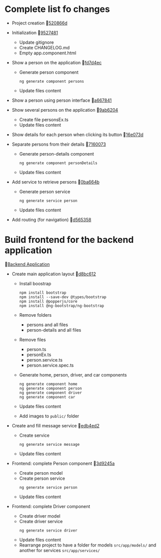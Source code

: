 # Complete list fo changes
- Project creation :link:[520866d](https://github.com/catarinafoliveira/catarinafoliveira-myAngularV19Frontend_v1/commit/520866d13e9450ad123f2532dd23ea999a8eaaf3)

- Initialization :link:[9527481](https://github.com/catarinafoliveira/catarinafoliveira-myAngularV19Frontend_v1/commit/9527481b22fb7beaefe025fc15931fd76076948b)
    - Update gitignore
    - Create CHANGELOG.md
    - Empty app.component.html

- Show a person on the application :link:[fd7d4ec](https://github.com/catarinafoliveira/catarinafoliveira-myAngularV19Frontend_v1/commit/fd7d4ec058054b66b2cf03dda9c6a024159e46ec)
    - Generate person component
        ```
        ng generate component persons
        ```
    - Update files content

- Show a person using person interface :link:[a667841](https://github.com/catarinafoliveira/catarinafoliveira-myAngularV19Frontend_v1/commit/a667841a0dba42c221d97b51f2e7dfc484e6a0af)

- Show several persons on the application :link:[9ab6204](https://github.com/catarinafoliveira/catarinafoliveira-myAngularV19Frontend_v1/commit/9ab6204c68e91959b8c3d75fa38a5dfda58c4afb)
    - Create file personsEx.ts
    - Update files content

- Show details for each person when clicking its button :link:[16e073d](https://github.com/catarinafoliveira/catarinafoliveira-myAngularV19Frontend_v1/commit/16e073d6d396bd301ff19df85336a65d31efcceb)

- Separate persons from their details :link:[7160073](https://github.com/catarinafoliveira/catarinafoliveira-myAngularV19Frontend_v1/commit/716007386a822bcabdc3be31a1f6525973650b32)
    - Generate person-details component
        ```
        ng generate component personDetails
        ```
    - Update files content

- Add service to retrieve persons :link:[0ba664b](https://github.com/catarinafoliveira/catarinafoliveira-myAngularV19Frontend_v1/commit/0ba664b0ccb58ec78e92985df18e0c8bee50bf08)
    - Generate person service
        ```
        ng generate service person
        ```
    - Update files content

- Add routing (for navigation) :link:[d565358](https://github.com/catarinafoliveira/catarinafoliveira-myAngularV19Frontend_v1/commit/d565358b5883731e5d78e9550d5dece8a2c972eb)

# Build frontend for the backend application
:link:[Backend Application](https://github.com/catarinafoliveira/myApi_v1)

- Create main application layout :link:[d8bc612](https://github.com/catarinafoliveira/catarinafoliveira-myAngularV19Frontend_v1/commit/d8bc612a27b74a787bb97722e57ebf33ebeffb88)
    - Install boostrap
        ```
        npm install bootstrap
        npm install --save-dev @types/bootstrap
        npm install @popperjs/core
        npm install @ng-bootstrap/ng-bootstrap
        ```
    - Remove folders
        - persons and all files
        - person-details and all files
    
    - Remove files
        - person.ts
        - personEx.ts
        - person.service.ts
        - person.service.spec.ts
    
    - Generate home, person, driver, and car components
        ```
        ng generate component home
        ng generate component person
        ng generate component driver
        ng generate component car
        ```
    - Update files content

    - Add images to ```public/``` folder

- Create and fill message service :link:[edb4ed2](https://github.com/catarinafoliveira/catarinafoliveira-myAngularV19Frontend_v1/commit/edb4ed24c0a59fbccea2737560e53543cc021d9e)

    - Create service
        ```
        ng generate service message
        ```
    - Update files content

- Frontend: complete Person component :link:[3d9245a](https://github.com/catarinafoliveira/catarinafoliveira-myAngularV19Frontend_v1/commit/3d9245a16d7412966872a322dcbc23415766465f)
     - Create person model 
     - Create person service
        ```
        ng generate service person
        ```
     - Update files content

- Frontend: complete Driver component
    - Create driver model
    - Create driver service
        ```
        ng generate service driver
        ```
    - Update files content
    - Rearrange project to have a folder for models ```src/app/models/``` and another for services ```src/app/services/```